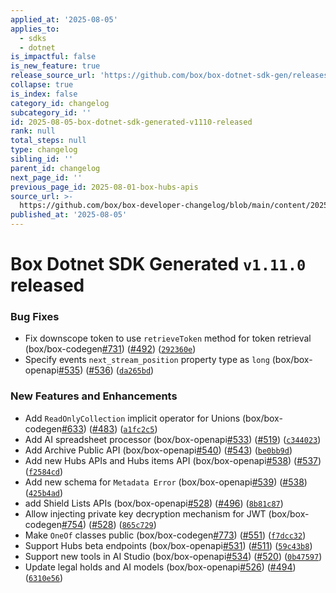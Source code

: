 ```yaml
---
applied_at: '2025-08-05'
applies_to:
  - sdks
  - dotnet
is_impactful: false
is_new_feature: true
release_source_url: 'https://github.com/box/box-dotnet-sdk-gen/releases/tag/v1.11.0'
collapse: true
is_index: false
category_id: changelog
subcategory_id: ''
id: 2025-08-05-box-dotnet-sdk-generated-v1110-released
rank: null
total_steps: null
type: changelog
sibling_id: ''
parent_id: changelog
next_page_id: ''
previous_page_id: 2025-08-01-box-hubs-apis
source_url: >-
  https://github.com/box/box-developer-changelog/blob/main/content/2025/08-05-box-dotnet-sdk-generated-v1110-released.md
published_at: '2025-08-05'
---
```

# Box Dotnet SDK Generated `v1.11.0` released

### Bug Fixes

* Fix downscope token to use `retrieveToken` method for token retrieval (box/box-codegen[#731][1]) ([#492][2]) ([`292360e`][3])
* Specify events `next_stream_position` property type as `long` (box/box-openapi[#535][4]) ([#536][5]) ([`da265bd`][6])

### New Features and Enhancements

* Add `ReadOnlyCollection` implicit operator for Unions (box/box-codegen[#633][7]) ([#483][8]) ([`a1fc2c5`][9])
* Add AI spreadsheet processor (box/box-openapi[#533][10]) ([#519][11]) ([`c344023`][12])
* Add Archive Public API (box/box-openapi[#540][13]) ([#543][14]) ([`be0bb9d`][15])
* Add new Hubs APIs and Hubs items API (box/box-openapi[#538][16]) ([#537][17]) ([`f2584cd`][18])
* Add new schema for `Metadata Error` (box/box-openapi[#539][19]) ([#538][16]) ([`425b4ad`][20])
* add Shield Lists APIs (box/box-openapi[#528][21]) ([#496][22]) ([`8b81c87`][23])
* Allow injecting private key decryption mechanism for JWT (box/box-codegen[#754][24]) ([#528][21]) ([`865c729`][25])
* Make `OneOf` classes public (box/box-codegen[#773][26]) ([#551][27]) ([`f7dcc32`][28])
* Support Hubs beta endpoints (box/box-openapi[#531][29]) ([#511][30]) ([`59c43b8`][31])
* Support new tools in AI Studio (box/box-openapi[#534][32]) ([#520][33]) ([`0b47597`][34])
* Update legal holds and AI models (box/box-openapi[#526][35]) ([#494][36]) ([`6310e56`][37])

[1]: https://github.com/box/box-dotnet-sdk-gen/issues/731

[2]: https://github.com/box/box-dotnet-sdk-gen/issues/492

[3]: https://github.com/box/box-dotnet-sdk-gen/commit/292360efe86797e42dbfb388a5bd2f5b41efa0c1

[4]: https://github.com/box/box-dotnet-sdk-gen/issues/535

[5]: https://github.com/box/box-dotnet-sdk-gen/issues/536

[6]: https://github.com/box/box-dotnet-sdk-gen/commit/da265bd5c40defc4b2036811aefad59447faca09

[7]: https://github.com/box/box-dotnet-sdk-gen/issues/633

[8]: https://github.com/box/box-dotnet-sdk-gen/issues/483

[9]: https://github.com/box/box-dotnet-sdk-gen/commit/a1fc2c584021c151fc9d1815877ffe73c972f711

[10]: https://github.com/box/box-dotnet-sdk-gen/issues/533

[11]: https://github.com/box/box-dotnet-sdk-gen/issues/519

[12]: https://github.com/box/box-dotnet-sdk-gen/commit/c34402355243145a1cab7da78c6c2facde39fb36

[13]: https://github.com/box/box-dotnet-sdk-gen/issues/540

[14]: https://github.com/box/box-dotnet-sdk-gen/issues/543

[15]: https://github.com/box/box-dotnet-sdk-gen/commit/be0bb9d3e58f97bc87f749d08d828c990c71789b

[16]: https://github.com/box/box-dotnet-sdk-gen/issues/538

[17]: https://github.com/box/box-dotnet-sdk-gen/issues/537

[18]: https://github.com/box/box-dotnet-sdk-gen/commit/f2584cd9be40b67eaa3a500411b367543a26f830

[19]: https://github.com/box/box-dotnet-sdk-gen/issues/539

[20]: https://github.com/box/box-dotnet-sdk-gen/commit/425b4add7975d49584c8ed18a791caf72559203c

[21]: https://github.com/box/box-dotnet-sdk-gen/issues/528

[22]: https://github.com/box/box-dotnet-sdk-gen/issues/496

[23]: https://github.com/box/box-dotnet-sdk-gen/commit/8b81c879c8b8bb5c020ecb573e527e2a5d9f1701

[24]: https://github.com/box/box-dotnet-sdk-gen/issues/754

[25]: https://github.com/box/box-dotnet-sdk-gen/commit/865c729395556a3c4a8bb1f1418c3932d268bdc4

[26]: https://github.com/box/box-dotnet-sdk-gen/issues/773

[27]: https://github.com/box/box-dotnet-sdk-gen/issues/551

[28]: https://github.com/box/box-dotnet-sdk-gen/commit/f7dcc3262b289da55ebc6210c5656cc98e3b14b4

[29]: https://github.com/box/box-dotnet-sdk-gen/issues/531

[30]: https://github.com/box/box-dotnet-sdk-gen/issues/511

[31]: https://github.com/box/box-dotnet-sdk-gen/commit/59c43b868e46edd26be0be13a5e1772a4d731128

[32]: https://github.com/box/box-dotnet-sdk-gen/issues/534

[33]: https://github.com/box/box-dotnet-sdk-gen/issues/520

[34]: https://github.com/box/box-dotnet-sdk-gen/commit/0b47597f259884a2a5f567608e9e07997e3c6dc9

[35]: https://github.com/box/box-dotnet-sdk-gen/issues/526

[36]: https://github.com/box/box-dotnet-sdk-gen/issues/494

[37]: https://github.com/box/box-dotnet-sdk-gen/commit/6310e560df6d9520598295139f55ec8a0a4d69d9